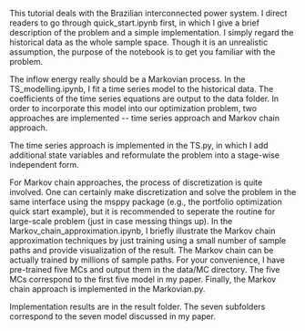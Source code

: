 This tutorial deals with the Brazilian interconnected power system. I direct readers to go through quick_start.ipynb first, in which I give a brief description of the problem and a simple implementation. I simply regard the historical data as the whole sample space. Though it is an unrealistic assumption, the purpose of the notebook is to get you familiar with the problem.

The inflow energy really should be a Markovian process. In the TS_modelling.ipynb, I fit a time series model to the historical data. The coefficients of the time series equations are output to the data folder. In order to incorporate this model into our optimization problem, two approaches are implemented -- time series approach and Markov chain approach.

The time series approach is implemented in the TS.py, in which I add additional state variables and reformulate the problem into a stage-wise independent form.

For Markov chain approaches, the process of discretization is quite involved. One can certainly make discretization and solve the problem in the same interface using the msppy package (e.g., the portfolio optimization quick start example), but it is recommended to seperate the routine for large-scale problem (just in case messing things up). In the Markov_chain_approximation.ipynb, I briefly illustrate the Markov chain approximation techniques by just training using a small number of sample paths and provide visualization of the result. The Markov chain can be actually trained by millions of sample paths. For your convenience, I have pre-trained five MCs and output them in the data/MC directory. The five MCs correspond to the first five model in my paper. Finally, the Markov chain approach is implemented in the Markovian.py.

Implementation results are in the result folder. The seven subfolders correspond to the seven model discussed in my paper. 
